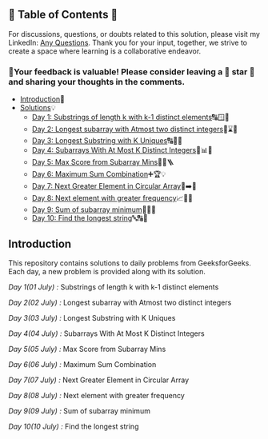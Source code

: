 ## 📜 Table of Contents 📜

For discussions, questions, or doubts related to this solution, please visit my LinkedIn: [Any Questions](https://www.linkedin.com/in/patel-hetkumar-sandipbhai-8b110525a). Thank you for your input, together, we strive to create a space where learning is a collaborative endeavor.

### 🔮Your feedback is valuable! Please consider leaving a 🌟 star 🌟 and sharing your thoughts in the comments.

- [Introduction](../README.md)📝
- [Solutions]()💡
  - [Day 1: Substrings of length k with k-1 distinct elements](01(July)%20Substrings%20of%20length%20k%20with%20k-1%20distinct%20elements.md)🔠🪟🧮
  - [Day 2: Longest subarray with Atmost two distinct integers](02(July)%20Longest%20subarray%20with%20Atmost%20two%20distinct%20integers.md)🔢⌛🐇
  - [Day 3: Longest Substring with K Uniques](03(July)%20Longest%20Substring%20with%20K%20Uniques.md)🔠🧩📘
  - [Day 4: Subarrays With At Most K Distinct Integers](04(July)%20Subarrays%20With%20At%20Most%20K%20Distinct%20Integers.md)🔢📊🧵
  - [Day 5: Max Score from Subarray Mins](05(July)%20Max%20Score%20from%20Subarray%20Mins.md)🧠💯🪜
  - [Day 6: Maximum Sum Combination](06(July)%20Maximum%20Sum%20Combination.md)➕🏆💡
  - [Day 7: Next Greater Element in Circular Array](07(July)%20Next%20Greater%20Element%20in%20Circular%20Array.md)🔁➡️🔄
  - [Day 8: Next element with greater frequency](08(July)%20Next%20element%20with%20greater%20frequency.md)📈🧺🧮
  - [Day 9: Sum of subarray minimum](09(July)%20Sum%20of%20subarray%20minimum.md)🔢➕🔄
  - [Day 10: Find the longest string](10(July)%20Find%20the%20longest%20string.md)🔤🔠📝








## Introduction

This repository contains solutions to daily problems from GeeksforGeeks. Each day, a new problem is provided along with its solution.

*Day 1(01 July) :* Substrings of length k with k-1 distinct elements

*Day 2(02 July) :* Longest subarray with Atmost two distinct integers

*Day 3(03 July) :* Longest Substring with K Uniques

*Day 4(04 July) :* Subarrays With At Most K Distinct Integers

*Day 5(05 July) :* Max Score from Subarray Mins

*Day 6(06 July) :* Maximum Sum Combination

*Day 7(07 July) :* Next Greater Element in Circular Array

*Day 8(08 July) :* Next element with greater frequency

*Day 9(09 July) :* Sum of subarray minimum

*Day 10(10 July) :* Find the longest string

<!--*Day 11(11 July) :* Remove the balls

*Day 12(12 July) :* K closest elements

*Day 13(13 July) :* Koko Eating Bananas

*Day 14(14 July) :* Symmetric Tree

*Day 15(15 July) :* Smallest Divisor

*Day 16(16 July) :* Equalize the Towers 

*Day 17(17 July) :* Coin Piles

*Day 18(18 July) :* All Palindromic Partitions

*Day 19(19 July) :* Case-specific Sorting of Strings

*Day 20(20 July) :* Group Balls by Sequence 

*Day 21(21 July) :* Police and Thieves

*Day 22(22 July) :* Largest Divisible Subset

*Day 23(23 July) :* Minimum sum

*Day 24(24 July) :* Lexicographically Largest String After K Deletions

*Day 25(25 July) :* Check if frequencies can be equal 

*Day 26(26 July) :* Game with String

*Day 27(27 July) :* Mobile numeric keypad

*Day 28(28 July) :* Counting elements in two arrays

*Day 29(29 July) :* Split Array Largest Sum 

*Day 30(30 July) :* Max min Height-->
